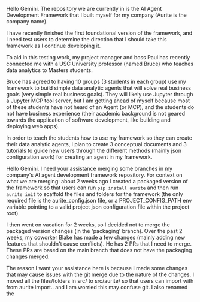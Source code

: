 Hello Gemini. The repository we are currently in is the AI Agent Development Framework that I built myself for my company (Aurite is the company name).

I have recently finished the first foundational version of the framework, and I need test users to determine the direction that I should take this framework as I continue developing it.

To aid in this testing work, my project manager and boss Paul has recently connected me with a USC University professor (named Bruce) who teaches data analytics to Masters students.

Bruce has agreed to having 10 groups (3 students in each group) use my framework to build simple data analytic agents that will solve real business goals (very simple real business goals). They will likely use Jupyter through a Jupyter MCP tool server, but I am getting ahead of myself because most of these students have not heard of an Agent (or MCP), and the students do not have business experience (their academic background is not geared towards the application of software development, like building and deploying web apps).

In order to teach the students how to use my framework so they can create their data analytic agents, I plan to create 3 conceptual documents and 3 tutorials to guide new users through the different methods (mainly json configuration work) for creating an agent in my framework.


Hello Gemini. I need your assistance merging some branches in my company's AI agent development framework repository. For context on what we are merging: about 2 weeks ago I created a packaged version of the framework so that users can run `pip install aurite` and then run `aurite init` to scaffold the files and folders for the framework (the only required file is the aurite_config.json file, or a PROJECT_CONFIG_PATH env variable pointing to a valid project json configuration file within the project root).

I then went on vacation for 2 weeks, so I decided not to merge the packaged version changes (in the 'packaging' branch). Over the past 2 weeks, my coworker Blake has made a few changes (mainly adding new features that shouldn't cause conflicts). He has 2 PRs that I need to merge. These PRs are based on the main branch that does not have the packaging changes merged.

The reason I want your assistance here is because I made some changes that may cause issues with the git merge due to the nature of the changes. I moved all the files/folders in src/ to src/aurite/ so that users can import with from aurite import.. and I am worried this may confuse git. I also renamed the